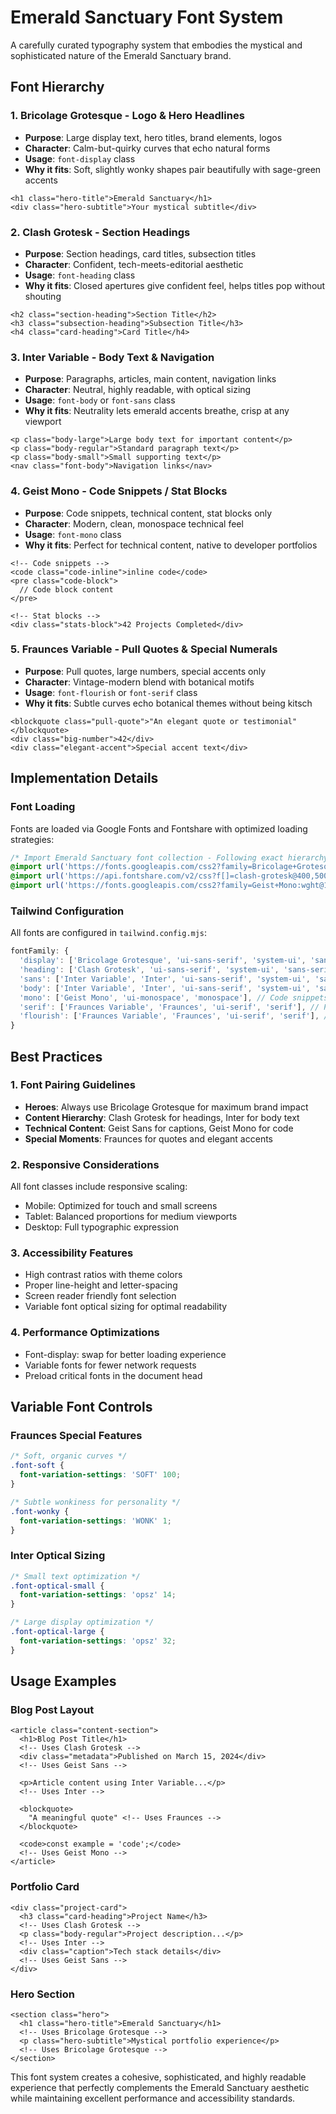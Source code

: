 # Emerald Sanctuary Font System

A carefully curated typography system that embodies the mystical and sophisticated nature of the Emerald Sanctuary brand.

## Font Hierarchy

### 1. **Bricolage Grotesque** - Logo & Hero Headlines

- **Purpose**: Large display text, hero titles, brand elements, logos
- **Character**: Calm-but-quirky curves that echo natural forms
- **Usage**: `font-display` class
- **Why it fits**: Soft, slightly wonky shapes pair beautifully with sage-green accents

```astro
<h1 class="hero-title">Emerald Sanctuary</h1>
<div class="hero-subtitle">Your mystical subtitle</div>
```

### 2. **Clash Grotesk** - Section Headings

- **Purpose**: Section headings, card titles, subsection titles
- **Character**: Confident, tech-meets-editorial aesthetic
- **Usage**: `font-heading` class
- **Why it fits**: Closed apertures give confident feel, helps titles pop without shouting

```astro
<h2 class="section-heading">Section Title</h2>
<h3 class="subsection-heading">Subsection Title</h3>
<h4 class="card-heading">Card Title</h4>
```

### 3. **Inter Variable** - Body Text & Navigation

- **Purpose**: Paragraphs, articles, main content, navigation links
- **Character**: Neutral, highly readable, with optical sizing
- **Usage**: `font-body` or `font-sans` class
- **Why it fits**: Neutrality lets emerald accents breathe, crisp at any viewport

```astro
<p class="body-large">Large body text for important content</p>
<p class="body-regular">Standard paragraph text</p>
<p class="body-small">Small supporting text</p>
<nav class="font-body">Navigation links</nav>
```

### 4. **Geist Mono** - Code Snippets / Stat Blocks

- **Purpose**: Code snippets, technical content, stat blocks only
- **Character**: Modern, clean, monospace technical feel
- **Usage**: `font-mono` class
- **Why it fits**: Perfect for technical content, native to developer portfolios

```astro
<!-- Code snippets -->
<code class="code-inline">inline code</code>
<pre class="code-block">
  // Code block content
</pre>

<!-- Stat blocks -->
<div class="stats-block">42 Projects Completed</div>
```

### 5. **Fraunces Variable** - Pull Quotes & Special Numerals

- **Purpose**: Pull quotes, large numbers, special accents only
- **Character**: Vintage-modern blend with botanical motifs
- **Usage**: `font-flourish` or `font-serif` class
- **Why it fits**: Subtle curves echo botanical themes without being kitsch

```astro
<blockquote class="pull-quote">"An elegant quote or testimonial"</blockquote>
<div class="big-number">42</div>
<div class="elegant-accent">Special accent text</div>
```

## Implementation Details

### Font Loading

Fonts are loaded via Google Fonts and Fontshare with optimized loading strategies:

```css
/* Import Emerald Sanctuary font collection - Following exact hierarchy */
@import url('https://fonts.googleapis.com/css2?family=Bricolage+Grotesque:opsz,wght@12..96,200..800&family=Inter:opsz,wght@14..32,100..900&family=Fraunces:ital,opsz,wght@0,9..144,100..900;1,9..144,100..900&display=swap');
@import url('https://api.fontshare.com/v2/css?f[]=clash-grotesk@400,500,600,700&display=swap');
@import url('https://fonts.googleapis.com/css2?family=Geist+Mono:wght@100..900&display=swap');
```

### Tailwind Configuration

All fonts are configured in `tailwind.config.mjs`:

```javascript
fontFamily: {
  'display': ['Bricolage Grotesque', 'ui-sans-serif', 'system-ui', 'sans-serif'], // Logo & hero headlines
  'heading': ['Clash Grotesk', 'ui-sans-serif', 'system-ui', 'sans-serif'], // Section headings
  'sans': ['Inter Variable', 'Inter', 'ui-sans-serif', 'system-ui', 'sans-serif'], // Body text & navigation
  'body': ['Inter Variable', 'Inter', 'ui-sans-serif', 'system-ui', 'sans-serif'], // Body text & navigation
  'mono': ['Geist Mono', 'ui-monospace', 'monospace'], // Code snippets / stat blocks
  'serif': ['Fraunces Variable', 'Fraunces', 'ui-serif', 'serif'], // Pull quotes & special numerals
  'flourish': ['Fraunces Variable', 'Fraunces', 'ui-serif', 'serif'], // Pull quotes & special numerals
}
```

## Best Practices

### 1. Font Pairing Guidelines

- **Heroes**: Always use Bricolage Grotesque for maximum brand impact
- **Content Hierarchy**: Clash Grotesk for headings, Inter for body text
- **Technical Content**: Geist Sans for captions, Geist Mono for code
- **Special Moments**: Fraunces for quotes and elegant accents

### 2. Responsive Considerations

All font classes include responsive scaling:

- Mobile: Optimized for touch and small screens
- Tablet: Balanced proportions for medium viewports
- Desktop: Full typographic expression

### 3. Accessibility Features

- High contrast ratios with theme colors
- Proper line-height and letter-spacing
- Screen reader friendly font selection
- Variable font optical sizing for optimal readability

### 4. Performance Optimizations

- Font-display: swap for better loading experience
- Variable fonts for fewer network requests
- Preload critical fonts in the document head

## Variable Font Controls

### Fraunces Special Features

```css
/* Soft, organic curves */
.font-soft {
  font-variation-settings: 'SOFT' 100;
}

/* Subtle wonkiness for personality */
.font-wonky {
  font-variation-settings: 'WONK' 1;
}
```

### Inter Optical Sizing

```css
/* Small text optimization */
.font-optical-small {
  font-variation-settings: 'opsz' 14;
}

/* Large display optimization */
.font-optical-large {
  font-variation-settings: 'opsz' 32;
}
```

## Usage Examples

### Blog Post Layout

```astro
<article class="content-section">
  <h1>Blog Post Title</h1>
  <!-- Uses Clash Grotesk -->
  <div class="metadata">Published on March 15, 2024</div>
  <!-- Uses Geist Sans -->

  <p>Article content using Inter Variable...</p>
  <!-- Uses Inter -->

  <blockquote>
    "A meaningful quote" <!-- Uses Fraunces -->
  </blockquote>

  <code>const example = 'code';</code>
  <!-- Uses Geist Mono -->
</article>
```

### Portfolio Card

```astro
<div class="project-card">
  <h3 class="card-heading">Project Name</h3>
  <!-- Uses Clash Grotesk -->
  <p class="body-regular">Project description...</p>
  <!-- Uses Inter -->
  <div class="caption">Tech stack details</div>
  <!-- Uses Geist Sans -->
</div>
```

### Hero Section

```astro
<section class="hero">
  <h1 class="hero-title">Emerald Sanctuary</h1>
  <!-- Uses Bricolage Grotesque -->
  <p class="hero-subtitle">Mystical portfolio experience</p>
  <!-- Uses Bricolage Grotesque -->
</section>
```

This font system creates a cohesive, sophisticated, and highly readable experience that perfectly complements the Emerald Sanctuary aesthetic while maintaining excellent performance and accessibility standards.
